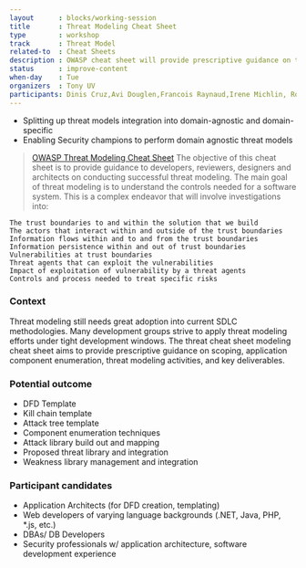 ```yaml
---
layout      : blocks/working-session
title       : Threat Modeling Cheat Sheet
type        : workshop
track       : Threat Model
related-to  : Cheat Sheets
description : OWASP cheat sheet will provide prescriptive guidance on threat modeling activities, tasks, and output deliverables that should be produced as part of one of three varying methodologies (software centric, security centric, risk centric approaches) and tailored to application environments that are domain agnostic.
status      : improve-content
when-day    : Tue
organizers  : Tony UV
participants: Dinis Cruz,Avi Douglen,Francois Raynaud,Irene Michlin, Robert Morschel, Stephen de Vries
---
```


 - Splitting up threat models integration into domain-agnostic and domain-specific
 - Enabling Security champions to perform domain agnostic threat models

> [OWASP Threat Modeling Cheat Sheet](https://www.owasp.org/index.php/Threat_Modeling_Cheat_Sheet)
> The objective of this cheat sheet is to provide guidance to developers, reviewers, designers and architects on conducting successful
> threat modeling. The main goal of threat modeling is to understand the controls needed for a software system. This is a complex
> endeavor that will involve investigations into:

    The trust boundaries to and within the solution that we build
    The actors that interact within and outside of the trust boundaries
    Information flows within and to and from the trust boundaries
    Information persistence within and out of trust boundaries
    Vulnerabilities at trust boundaries
    Threat agents that can exploit the vulnerabilities
    Impact of exploitation of vulnerability by a threat agents
    Controls and process needed to treat specific risks

### Context

Threat modeling still needs great adoption into current SDLC methodologies. Many development groups strive to apply threat modeling efforts under tight development windows.  The threat cheat sheet modeling cheat sheet aims to provide prescriptive guidance on scoping, application component enumeration, threat modeling activities, and key deliverables.

### Potential outcome

 * DFD Template
 * Kill chain template
 * Attack tree template
 * Component enumeration techniques
 * Attack library build out and mapping
 * Proposed threat library and integration
 * Weakness library management and integration


### Participant candidates

 * Application Architects (for DFD creation, templating)
 * Web developers of varying language backgrounds (.NET, Java, PHP, *.js, etc.)
 * DBAs/ DB Developers
 * Security professionals w/ application architecture, software development experience
